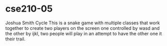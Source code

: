 # cse210-05
Joshua Smith
Cycle
This is a snake game with multiple classes that work together to create two players on the screen one controlled by wasd and the other by ijkl, two people will play in an attempt to have the other one it their trail.
